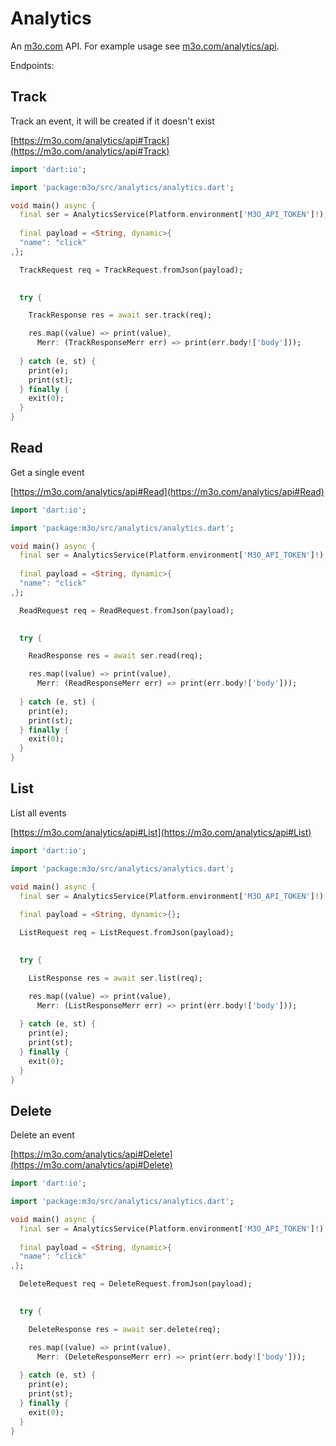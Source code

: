 # Analytics

An [m3o.com](https://m3o.com) API. For example usage see [m3o.com/analytics/api](https://m3o.com/analytics/api).

Endpoints:

## Track

Track an event, it will be created if it doesn't exist


[https://m3o.com/analytics/api#Track](https://m3o.com/analytics/api#Track)

```dart
import 'dart:io';

import 'package:m3o/src/analytics/analytics.dart';

void main() async {
  final ser = AnalyticsService(Platform.environment['M3O_API_TOKEN']!);
 
  final payload = <String, dynamic>{
  "name": "click"
,};

  TrackRequest req = TrackRequest.fromJson(payload);

  
  try {

	TrackResponse res = await ser.track(req);

    res.map((value) => print(value),
	  Merr: (TrackResponseMerr err) => print(err.body!['body']));	
  
  } catch (e, st) {
    print(e);
	print(st);
  } finally {
    exit(0);
  }
}
```
## Read

Get a single event


[https://m3o.com/analytics/api#Read](https://m3o.com/analytics/api#Read)

```dart
import 'dart:io';

import 'package:m3o/src/analytics/analytics.dart';

void main() async {
  final ser = AnalyticsService(Platform.environment['M3O_API_TOKEN']!);
 
  final payload = <String, dynamic>{
  "name": "click"
,};

  ReadRequest req = ReadRequest.fromJson(payload);

  
  try {

	ReadResponse res = await ser.read(req);

    res.map((value) => print(value),
	  Merr: (ReadResponseMerr err) => print(err.body!['body']));	
  
  } catch (e, st) {
    print(e);
	print(st);
  } finally {
    exit(0);
  }
}
```
## List

List all events


[https://m3o.com/analytics/api#List](https://m3o.com/analytics/api#List)

```dart
import 'dart:io';

import 'package:m3o/src/analytics/analytics.dart';

void main() async {
  final ser = AnalyticsService(Platform.environment['M3O_API_TOKEN']!);
 
  final payload = <String, dynamic>{};

  ListRequest req = ListRequest.fromJson(payload);

  
  try {

	ListResponse res = await ser.list(req);

    res.map((value) => print(value),
	  Merr: (ListResponseMerr err) => print(err.body!['body']));	
  
  } catch (e, st) {
    print(e);
	print(st);
  } finally {
    exit(0);
  }
}
```
## Delete

Delete an event


[https://m3o.com/analytics/api#Delete](https://m3o.com/analytics/api#Delete)

```dart
import 'dart:io';

import 'package:m3o/src/analytics/analytics.dart';

void main() async {
  final ser = AnalyticsService(Platform.environment['M3O_API_TOKEN']!);
 
  final payload = <String, dynamic>{
  "name": "click"
,};

  DeleteRequest req = DeleteRequest.fromJson(payload);

  
  try {

	DeleteResponse res = await ser.delete(req);

    res.map((value) => print(value),
	  Merr: (DeleteResponseMerr err) => print(err.body!['body']));	
  
  } catch (e, st) {
    print(e);
	print(st);
  } finally {
    exit(0);
  }
}
```

